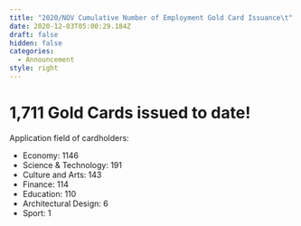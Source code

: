 ```yaml
---
title: "2020/NOV Cumulative Number of Employment Gold Card Issuance\t"
date: 2020-12-03T05:00:29.184Z
draft: false
hidden: false
categories:
  - Announcement
style: right
---
```

# 1,711 Gold Cards issued to date!

Application field of cardholders:

* Economy: 1146
* Science & Technology: 191
* Culture and Arts: 143
* Finance: 114
* Education: 110
* Architectural Design: 6
* Sport: 1